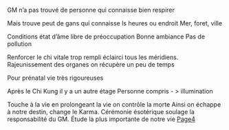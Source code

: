 
GM n’a pas trouvé de personne qui connaisse bien respirer

Mais trouve peut de gans qui connaisse ls heures
ou endroit
Mer, foret, ville

Conditions
état d’âme libre de préoccupation
Bonne ambiance
Pas de pollution

Renforcer le chi vitale trop rempli éclairci tous les méridiens. Rajeunissement des organes on récupère un peu de temps

Pour prénatal vie très rigoureuses

Après le Chi Kung il y a un autre étage
Personne compris - > illumination

Touche à la vie en prolongeant la vie on contrôle la morte 
Ainsi on échappe à notre destin, change le Karma.
Cérémonie ésotérique soulage la responsabilité du GM.
Étude la plus importante de notre vie
[Page4](2024-02-04-04.md)
